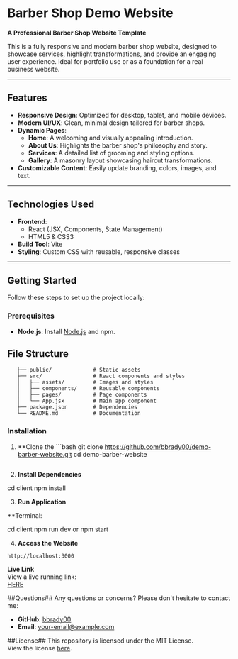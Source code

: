 # Barber Shop Demo Website

**A Professional Barber Shop Website Template**

This is a fully responsive and modern barber shop website, designed to showcase services, highlight transformations, and provide an engaging user experience. Ideal for portfolio use or as a foundation for a real business website.

---

## Features

- **Responsive Design**: Optimized for desktop, tablet, and mobile devices.
- **Modern UI/UX**: Clean, minimal design tailored for barber shops.
- **Dynamic Pages**:
  - **Home**: A welcoming and visually appealing introduction.
  - **About Us**: Highlights the barber shop's philosophy and story.
  - **Services**: A detailed list of grooming and styling options.
  - **Gallery**: A masonry layout showcasing haircut transformations.
- **Customizable Content**: Easily update branding, colors, images, and text.

---

## Technologies Used

- **Frontend**:
  - React (JSX, Components, State Management)
  - HTML5 & CSS3
- **Build Tool**: Vite
- **Styling**: Custom CSS with reusable, responsive classes

---

## Getting Started

Follow these steps to set up the project locally:

### Prerequisites

- **Node.js**: Install [Node.js](https://nodejs.org/) and npm.

## File Structure
```kong/
   ├── public/             # Static assets
   ├── src/                # React components and styles
   │   ├── assets/         # Images and styles
   │   ├── components/     # Reusable components
   │   ├── pages/          # Page components
   │   └── App.jsx         # Main app component
   ├── package.json        # Dependencies
   └── README.md           # Documentation
```

### Installation

1. **Clone the ```bash
   git clone https://github.com/bbrady00/demo-barber-website.git
   cd demo-barber-website
   ```

2. **Install Dependencies**

cd client
npm install

3. **Run Application**

**Terminal:

cd client
npm run dev or npm start

4. **Access the Website**

`http://localhost:3000`

**Live Link**  
View a live running link:  
[HERE](https://www.github.com/bbrady/demo-barber-website/.io/demo-barber/)

##Questions##
Any questions or concerns? Please don't hesitate to contact me:  
- **GitHub**: [bbrady00](https://github.com/bbrady00)  
- **Email**: [your-email@example.com](mailto:your-email@example.com)

##License##
This repository is licensed under the MIT License.  
View the license [here](./LICENSE).  